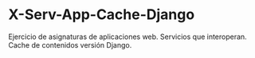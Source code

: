 # X-Serv-App-Cache-Django
Ejercicio de asignaturas de aplicaciones web. Servicios que interoperan. Cache de contenidos versión Django.
